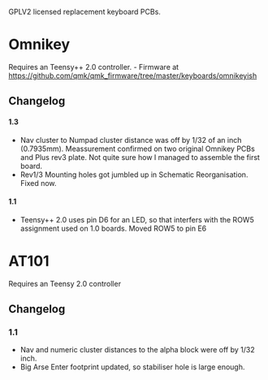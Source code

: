 GPLV2 licensed replacement keyboard PCBs.

# Omnikey 
Requires an Teensy++ 2.0 controller. - Firmware at https://github.com/qmk/qmk_firmware/tree/master/keyboards/omnikeyish

## Changelog

#### 1.3
* Nav cluster to Numpad cluster distance was off by 1/32 of an inch (0.7935mm). Meassurement confirmed on two original Omnikey PCBs and Plus rev3 plate. Not quite sure how I managed to assemble the first board.
* Rev1/3 Mounting holes got jumbled up in Schematic Reorganisation. Fixed now.

#### 1.1
* Teensy++ 2.0 uses pin D6 for an LED, so that interfers with the ROW5 assignment used on 1.0 boards. Moved ROW5 to pin E6

# AT101
Requires an Teensy 2.0 controller 

## Changelog

### 1.1
* Nav and numeric cluster distances to the alpha block were off by 1/32 inch.
* Big Arse Enter footprint updated, so stabiliser hole is large enough.
